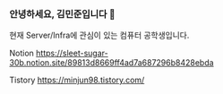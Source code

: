 ### 안녕하세요, 김민준입니다 👋

현재 Server/Infra에 관심이 있는 컴퓨터 공학생입니다. 

Notion 
https://sleet-sugar-30b.notion.site/89813d8669ff4ad7a687296b8428ebda

Tistory 
https://minjun98.tistory.com/

<!--
**kidmillionaire1229/kidmillionaire1229** is a ✨ _special_ ✨ repository because its `README.md` (this file) appears on your GitHub profile.

Here are some ideas to get you started:

- 🔭 I’m currently working on ...
- 🌱 I’m currently learning ...
- 👯 I’m looking to collaborate on ...
- 🤔 I’m looking for help with ...
- 💬 Ask me about ...
- 📫 How to reach me: ...
- 😄 Pronouns: ...
- ⚡ Fun fact: ...
-->
